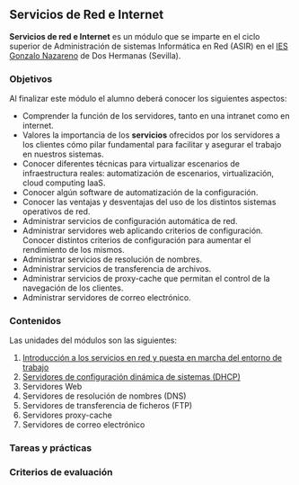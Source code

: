 ## Servicios de Red e Internet

**Servicios de red e Internet** es un módulo que se imparte en el ciclo superior de Administración de sistemas Informática en Red (ASIR) en el [IES Gonzalo Nazareno](http://informatica.gonzalonazareno.org) de Dos Hermanas (Sevilla).

### Objetivos

Al finalizar este módulo el alumno deberá conocer los siguientes aspectos:

* Comprender la función de los servidores, tanto en una intranet como en internet. 
* Valores la importancia de los **servicios** ofrecidos por los servidores a los clientes cómo pilar fundamental para facilitar y asegurar el trabajo en nuestros sistemas.
* Conocer diferentes técnicas para virtualizar escenarios de infraestructura reales: automatización de escenarios, virtualización, cloud computing IaaS.
* Conocer algún software de automatización de la configuración.
* Conocer las ventajas y desventajas del uso de los distintos sistemas operativos de red.
* Administrar servicios de configuración automática de red.
* Administrar servidores web aplicando criterios de configuración. Conocer distintos criterios de configuración para aumentar el rendimiento de los mismos.
* Administrar servicios de resolución de nombres.
* Administrar servicios de transferencia de archivos.
* Administrar servicios de proxy-cache que permitan el control de la navegación de los clientes.
* Administrar servidores de correo electrónico.

### Contenidos

Las unidades del módulos son las siguientes:

1. [Introducción a los servicios en red y puesta en marcha del entorno de trabajo]()
2. [Servidores de configuración dinámica de sistemas (DHCP)]()
3. Servidores Web
4. Servidores de resolución de nombres (DNS)
5. Servidores de transferencia de ficheros (FTP)
6. Servidores proxy-cache
7. Servidores de correo electrónico

### Tareas y prácticas

### Criterios de evaluación